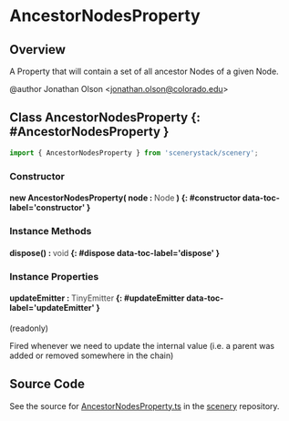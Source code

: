 # AncestorNodesProperty

## Overview

A Property that will contain a set of all ancestor Nodes of a given Node.

@author Jonathan Olson &lt;jonathan.olson@colorado.edu&gt;

## Class AncestorNodesProperty {: #AncestorNodesProperty }


```js
import { AncestorNodesProperty } from 'scenerystack/scenery';
```
### Constructor

#### new AncestorNodesProperty( node : <span style="font-weight: 400; opacity: 80%;">Node</span> ) {: #constructor data-toc-label='constructor' }

### Instance Methods

#### dispose() : <span style="font-weight: 400; opacity: 80%;">void</span> {: #dispose data-toc-label='dispose' }

### Instance Properties

#### updateEmitter : <span style="font-weight: 400; opacity: 80%;">TinyEmitter</span> {: #updateEmitter data-toc-label='updateEmitter' }

(readonly)

Fired whenever we need to update the internal value (i.e. a parent was added or removed somewhere in the chain)



## Source Code

See the source for [AncestorNodesProperty.ts](https://github.com/phetsims/scenery/blob/main/js/util/AncestorNodesProperty.ts) in the [scenery](https://github.com/phetsims/scenery) repository.

